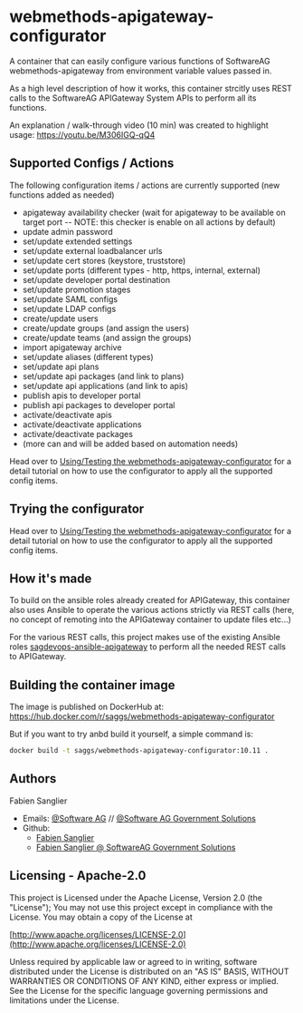 # webmethods-apigateway-configurator

A container that can easily configure various functions of SoftwareAG webmethods-apigateway from environment variable values passed in.

As a high level description of how it works, this container strcitly uses REST calls to the SoftwareAG APIGateway System APIs to perform all its functions.

An explanation / walk-through video (10 min) was created to highlight usage: https://youtu.be/M306IGQ-qQ4

## Supported Configs / Actions

The following configuration items / actions are currently supported (new functions added as needed)

- apigateway availability checker (wait for apigateway to be available on target port -- NOTE: this checker is enable on all actions by default)
- update admin password
- set/update  extended settings
- set/update  external loadbalancer urls
- set/update  cert stores (keystore, truststore)
- set/update  ports (different types - http, https, internal, external)
- set/update  developer portal destination
- set/update  promotion stages
- set/update  SAML configs
- set/update  LDAP configs
- create/update users
- create/update groups (and assign the users)
- create/update teams (and assign the groups)
- import apigateway archive
- set/update aliases (different types)
- set/update api plans
- set/update api packages (and link to plans)
- set/update api applications (and link to apis)
- publish apis to developer portal
- publish api packages to developer portal
- activate/deactivate apis
- activate/deactivate applications
- activate/deactivate packages
- (more can and will be added based on automation needs)

Head over to [Using/Testing the webmethods-apigateway-configurator](./testing/README.md) for a detail tutorial on how to use the configurator to apply all the supported config items.

## Trying the configurator

Head over to [Using/Testing the webmethods-apigateway-configurator](./testing/README.md) for a detail tutorial on how to use the configurator to apply all the supported config items.

## How it's made

To build on the ansible roles already created for APIGateway, this container also uses Ansible to operate the various actions strictly via REST calls (here, no concept of remoting into the APIGateway container to update files etc...)

For the various REST calls, this project makes use of the existing Ansible roles [sagdevops-ansible-apigateway](https://github.com/SoftwareAG/sagdevops-ansible-apigateway.git) to perform all the needed REST calls to APIGateway.


## Building the container image

The image is published on DockerHub at: https://hub.docker.com/r/saggs/webmethods-apigateway-configurator

But if you want to try anbd build it yourself, a simple command is:

```bash
docker build -t saggs/webmethods-apigateway-configurator:10.11 .
```

Authors
--------------------------------------------

Fabien Sanglier
- Emails: [@Software AG](mailto:fabien.sanglier@softwareag.com) // [@Software AG Government Solutions](mailto:fabien.sanglier@softwareaggov.com)
- Github: 
  - [Fabien Sanglier](https://github.com/lanimall)
  - [Fabien Sanglier @ SoftwareAG Government Solutions](https://github.com/fabien-sanglier-saggs)

Licensing - Apache-2.0
--------------------------------------------

This project is Licensed under the Apache License, Version 2.0 (the "License");
You may not use this project except in compliance with the License.
You may obtain a copy of the License at

[http://www.apache.org/licenses/LICENSE-2.0](http://www.apache.org/licenses/LICENSE-2.0)

Unless required by applicable law or agreed to in writing, software
distributed under the License is distributed on an "AS IS" BASIS,
WITHOUT WARRANTIES OR CONDITIONS OF ANY KIND, either express or implied.
See the License for the specific language governing permissions and
limitations under the License.